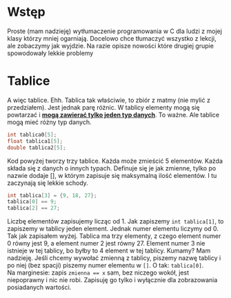 # Wstęp
Proste (mam nadzieję) wytłumaczenie programowania w C dla ludzi z mojej klasy którzy mniej ogarniają. Docelowo chce tłumaczyć wszystko z lekcji, ale zobaczymy jak wyjdzie. Na razie opisze nowości które drugiej grupie spowodowały lekkie problemy
# Tablice
A więc tablice. Ehh. Tablica tak właściwie, to zbiór z matmy (nie mylić z przedziałem). Jest jednak parę różnic. W tablicy elementy mogą się powtarzać i <ins>**mogą zawierać tylko jeden typ danych**</ins>. To ważne. Ale tablice mogą mieć różny typ danych.
```C
int tablica0[5];
float tablica1[5];
double tablica2[5];
```
Kod powyżej tworzy trzy tablice. Każda może zmieścić 5 elementów. Każda składa się z danych o innych typach. Definuje się je jak zmienne, tylko po nazwie dodaje [], w którym zapisuje się maksymalną ilość elementów. I tu zaczynają się lekkie schody.
```C
int tablica[3] = {9, 18, 27};
tablica[0] == 9;
tablica[2] == 27;
```
Liczbę elementów zapisujemy licząc od 1. Jak zapiszemy `int tablica[1]`, to zapiszemy w tablicy jeden element. Jednak numer elementu liczymy od 0. Tak jak zapisałem wyżej. Tablica ma trzy elementy, z czego element numer 0 równy jest 9, a element numer 2 jest równy 27. Element numer 3 nie istnieje w tej tablicy, bo byłby to 4 element w tej tablicy. Kumamy? Mam nadzieję. Jeśli chcemy wywołać zmienną z tablicy, piszemy nazwę tablicy i po niej (bez spacji) piszemy numer elementu w `[]`. O tak: `tablica[0]`.<br>
Na marginesie: zapis `zmienna == x` sam, bez niczego wokół, jest niepoprawny i nic nie robi. Zapisuję go tylko i wyłącznie dla zobrazowania posiadanych wartości.
